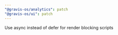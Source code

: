 ```yaml
---
"@gravis-os/analytics": patch
"@gravis-os/ui": patch
---
```


Use async instead of defer for render blocking scripts
